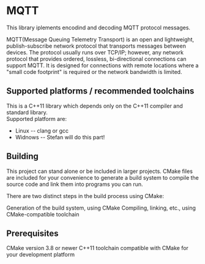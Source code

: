 # MQTT

This library iplements encodind and decoding MQTT protocol messages.


MQTT(Message Queuing Telemetry Transport) is an open and lightweight, publish-subscribe network protocol that transports messages between devices. The protocol usually runs over TCP/IP; however, any network protocol that provides ordered, lossless, bi-directional connections can support MQTT. It is designed for connections with remote locations where a "small code footprint" is required or the network bandwidth is limited.

## Supported platforms / recommended toolchains

This is a C++11 library which depends only on the C++11 compiler and standard library.  
Supported platform are:

- Linux -- clang or gcc
- Widnows  -- Stefan will do this part!

## Building

This project can stand alone or be included in larger projects. CMake files are included for your convenience to generate a build system to compile the source code and link them into programs you can run.

There are two distinct steps in the build process using CMake:

Generation of the build system, using CMake
Compiling, linking, etc., using CMake-compatible toolchain

## Prerequisites

CMake version 3.8 or newer
C++11 toolchain compatible with CMake for your development platform
